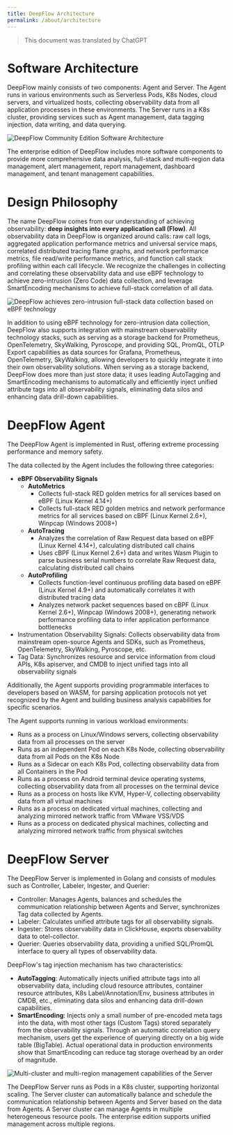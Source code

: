 ```yaml
---
title: DeepFlow Architecture
permalink: /about/architecture
---
```


> This document was translated by ChatGPT

# Software Architecture

DeepFlow mainly consists of two components: Agent and Server. The Agent runs in various environments such as Serverless Pods, K8s Nodes, cloud servers, and virtualized hosts, collecting observability data from all application processes in these environments. The Server runs in a K8s cluster, providing services such as Agent management, data tagging injection, data writing, and data querying.

![DeepFlow Community Edition Software Architecture](https://yunshan-guangzhou.oss-cn-beijing.aliyuncs.com/pub/pic/20240601665a96d382311.png)

The enterprise edition of DeepFlow includes more software components to provide more comprehensive data analysis, full-stack and multi-region data management, alert management, report management, dashboard management, and tenant management capabilities.

# Design Philosophy

The name DeepFlow comes from our understanding of achieving observability: **deep insights into every application call (Flow)**. All observability data in DeepFlow is organized around calls: raw call logs, aggregated application performance metrics and universal service maps, correlated distributed tracing flame graphs, and network performance metrics, file read/write performance metrics, and function call stack profiling within each call lifecycle. We recognize the challenges in collecting and correlating these observability data and use eBPF technology to achieve zero-intrusion (Zero Code) data collection, and leverage SmartEncoding mechanisms to achieve full-stack correlation of all data.

![DeepFlow achieves zero-intrusion full-stack data collection based on eBPF technology](https://yunshan-guangzhou.oss-cn-beijing.aliyuncs.com/pub/pic/202311046546371f08829.png)

In addition to using eBPF technology for zero-intrusion data collection, DeepFlow also supports integration with mainstream observability technology stacks, such as serving as a storage backend for Prometheus, OpenTelemetry, SkyWalking, Pyroscope, and providing SQL, PromQL, OTLP Export capabilities as data sources for Grafana, Prometheus, OpenTelemetry, SkyWalking, allowing developers to quickly integrate it into their own observability solutions. When serving as a storage backend, DeepFlow does more than just store data; it uses leading AutoTagging and SmartEncoding mechanisms to automatically and efficiently inject unified attribute tags into all observability signals, eliminating data silos and enhancing data drill-down capabilities.

# DeepFlow Agent

The DeepFlow Agent is implemented in Rust, offering extreme processing performance and memory safety.

The data collected by the Agent includes the following three categories:

- **eBPF Observability Signals**
  - **AutoMetrics**
    - Collects full-stack RED golden metrics for all services based on eBPF (Linux Kernel 4.14+)
    - Collects full-stack RED golden metrics and network performance metrics for all services based on cBPF (Linux Kernel 2.6+), Winpcap (Windows 2008+)
  - **AutoTracing**
    - Analyzes the correlation of Raw Request data based on eBPF (Linux Kernel 4.14+), calculating distributed call chains
    - Uses cBPF (Linux Kernel 2.6+) data and writes Wasm Plugin to parse business serial numbers to correlate Raw Request data, calculating distributed call chains
  - **AutoProfiling**
    - Collects function-level continuous profiling data based on eBPF (Linux Kernel 4.9+) and automatically correlates it with distributed tracing data
    - Analyzes network packet sequences based on cBPF (Linux Kernel 2.6+), Winpcap (Windows 2008+), generating network performance profiling data to infer application performance bottlenecks
- Instrumentation Observability Signals: Collects observability data from mainstream open-source Agents and SDKs, such as Prometheus, OpenTelemetry, SkyWalking, Pyroscope, etc.
- Tag Data: Synchronizes resource and service information from cloud APIs, K8s apiserver, and CMDB to inject unified tags into all observability signals

Additionally, the Agent supports providing programmable interfaces to developers based on WASM, for parsing application protocols not yet recognized by the Agent and building business analysis capabilities for specific scenarios.

The Agent supports running in various workload environments:

- Runs as a process on Linux/Windows servers, collecting observability data from all processes on the server
- Runs as an independent Pod on each K8s Node, collecting observability data from all Pods on the K8s Node
- Runs as a Sidecar on each K8s Pod, collecting observability data from all Containers in the Pod
- Runs as a process on Android terminal device operating systems, collecting observability data from all processes on the terminal device
- Runs as a process on hosts like KVM, Hyper-V, collecting observability data from all virtual machines
- Runs as a process on dedicated virtual machines, collecting and analyzing mirrored network traffic from VMware VSS/VDS
- Runs as a process on dedicated physical machines, collecting and analyzing mirrored network traffic from physical switches

# DeepFlow Server

The DeepFlow Server is implemented in Golang and consists of modules such as Controller, Labeler, Ingester, and Querier:

- Controller: Manages Agents, balances and schedules the communication relationship between Agents and Server, synchronizes Tag data collected by Agents.
- Labeler: Calculates unified attribute tags for all observability signals.
- Ingester: Stores observability data in ClickHouse, exports observability data to otel-collector.
- Querier: Queries observability data, providing a unified SQL/PromQL interface to query all types of observability data.

DeepFlow's tag injection mechanism has two characteristics:

- **AutoTagging**: Automatically injects unified attribute tags into all observability data, including cloud resource attributes, container resource attributes, K8s Label/Annotation/Env, business attributes in CMDB, etc., eliminating data silos and enhancing data drill-down capabilities.
- **SmartEncoding**: Injects only a small number of pre-encoded meta tags into the data, with most other tags (Custom Tags) stored separately from the observability signals. Through an automatic correlation query mechanism, users get the experience of querying directly on a big wide table (BigTable). Actual operational data in production environments show that SmartEncoding can reduce tag storage overhead by an order of magnitude.

![Multi-cluster and multi-region management capabilities of the Server](./imgs/multi-cluster-and-multi-region.png?align=center)

The DeepFlow Server runs as Pods in a K8s cluster, supporting horizontal scaling. The Server cluster can automatically balance and schedule the communication relationship between Agents and Server based on the data from Agents. A Server cluster can manage Agents in multiple heterogeneous resource pools. The enterprise edition supports unified management across multiple regions.
